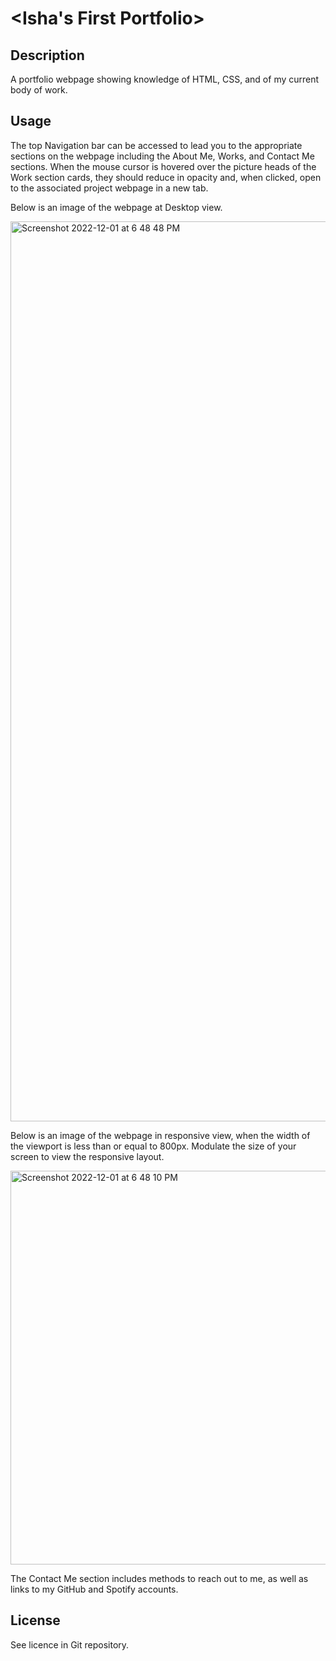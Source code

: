 # <Isha's First Portfolio>

## Description

A portfolio webpage showing knowledge of HTML, CSS, and of my current body of work.

## Usage

The top Navigation bar can be accessed to lead you to the appropriate sections on the webpage including the About Me, Works, and Contact Me sections. When the mouse cursor is hovered over the picture heads of the Work section cards, they should reduce in opacity and, when clicked, open to the associated project webpage in a new tab.

Below is an image of the webpage at Desktop view.

<img width="1440" alt="Screenshot 2022-12-01 at 6 48 48 PM" src="https://user-images.githubusercontent.com/117702694/205183090-8628fc90-ff03-4503-840d-a95ccf77ca8c.png">

Below is an image of the webpage in responsive view, when the width of the viewport is less than or equal to 800px. Modulate the size of your screen to view the responsive layout.

<img width="630" alt="Screenshot 2022-12-01 at 6 48 10 PM" src="https://user-images.githubusercontent.com/117702694/205183087-5ef4968e-5bb7-405e-b5c1-2dbca01faaea.png">

The Contact Me section includes methods to reach out to me, as well as links to my GitHub and Spotify accounts.

## License

See licence in Git repository.
